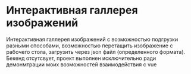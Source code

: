 # Интерактивная галлерея изображений 
Интерактивная галлерея изображений c возможностью подгрузки разными способами, возможностью перетащить изображение с рабочего стола, загрузить через json файл (определенного формата). Бекенд отсутсвует, проект выполнен исключительно ради демонмтрации моих возможностей взаимодействия с vue